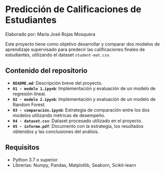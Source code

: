 # Predicción de Calificaciones de Estudiantes
Elaborado por: María José Rojas Mosquera

Este proyecto tiene como objetivo desarrollar y comparar dos modelos de aprendizaje supervisado para predecir las calificaciones finales de estudiantes, utilizando el dataset `student-mat.csv`.

## Contenido del repositorio

- **`README.md`**: Descripción breve del proyecto.
- **`01 - modelo 1.ipynb`**: Implementación y evaluación de un modelo de regresión lineal.
- **`02 - modelo 2.ipynb`**: Implementación y evaluación de un modelo de Random Forest.
- **`03 - comparación.ipynb`**: Estrategia de comparación entre los dos modelos utilizando métricas de desempeño.
- **`04 - dataset.csv`**: Dataset procesado utilizado en el proyecto.
- **`05 - informe.pdf`**: Documento con la estrategia, los resultados obtenidos y las conclusiones del análisis.

## Requisitos

- Python 3.7 o superior
- Librerías: Numpy, Pandas, Matplotlib, Seaborn, Scikit-learn

